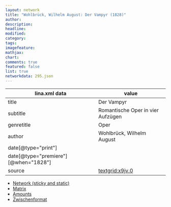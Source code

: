 ```yaml
---
layout: network
title: "Wohlbrück, Wilhelm August: Der Vampyr (1828)"
author:
description:
headline:
modified:
category:
tags:
imagefeature: 
mathjax: 
chart: 
comments: true
featured: false
list: true
networkdata: 295.json
---
```

lina.xml data  | value
------------- | -------------
title|Der Vampyr
subtitle|Romantische Oper in vier Aufzügen
genretitle|Oper
author|Wohlbrück, Wilhelm August
date[@type="print"]|
date[@type="premiere"][@when="1828"]|
source|[textgrid:x9jv.0](https://textgridlab.org/1.0/tgcrud-public/rest/textgrid:x9jv.0/data)



* [Network (sticky and static)](/network295)
* [Matrix](/matrix295)
* [Amounts](/amounts295)
* [Zwischenformat](/lina295 )
